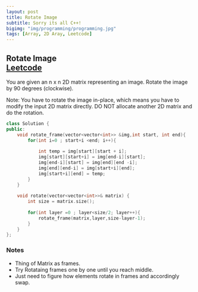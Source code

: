 ```yaml
---
layout: post
title: Rotate Image
subtitle: Sorry its all C++!
bigimg: "img/programming/programming.jpg"
tags: [Array, 2D Aray, Leetcode]
---
```


## **Rotate Image**<br/>[Leetcode](https://leetcode.com/problems/rotate-image/)

You are given an n x n 2D matrix representing an image.
Rotate the image by 90 degrees (clockwise).

Note:
You have to rotate the image in-place, which means you have to modify the input 2D matrix directly. DO NOT allocate another 2D matrix and do the rotation.

```cpp
class Solution {
public:
    void rotate_frame(vector<vector<int>> &img,int start, int end){
        for(int i=0 ; start+i <end; i++){
            
            int temp = img[start][start + i];
            img[start][start+i] = img[end-i][start];
            img[end-i][start] = img[end][end -i];
            img[end][end-i] = img[start+i][end];
            img[start+i][end] = temp;
        }
    }
    
    void rotate(vector<vector<int>>& matrix) {
        int size = matrix.size();
        
        for(int layer =0 ; layer<size/2; layer++){
            rotate_frame(matrix,layer,size-layer-1);
        }
    }
};
```

### **Notes**

* Thing of Matrix as frames.
* Try Rotataing frames one by one until you reach middle.
* Just need to figure how elements rotate in frames and accordingly swap.
  